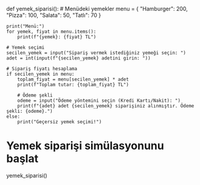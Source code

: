 def yemek_siparisi():
    # Menüdeki yemekler
    menu = {
        "Hamburger": 200,
        "Pizza": 100,
        "Salata": 50,
        "Tatlı": 70
    }

    print("Menü:")
    for yemek, fiyat in menu.items():
        print(f"{yemek}: {fiyat} TL")

    # Yemek seçimi
    secilen_yemek = input("Sipariş vermek istediğiniz yemeği seçin: ")
    adet = int(input(f"{secilen_yemek} adetini girin: "))

    # Sipariş fiyatı hesaplama
    if secilen_yemek in menu:
        toplam_fiyat = menu[secilen_yemek] * adet
        print(f"Toplam tutar: {toplam_fiyat} TL")

        # Ödeme şekli
        odeme = input("Ödeme yöntemini seçin (Kredi Kartı/Nakit): ")
        print(f"{adet} adet {secilen_yemek} siparişiniz alınmıştır. Ödeme şekli: {odeme}.")
    else:
        print("Geçersiz yemek seçimi!")

# Yemek siparişi simülasyonunu başlat
yemek_siparisi()